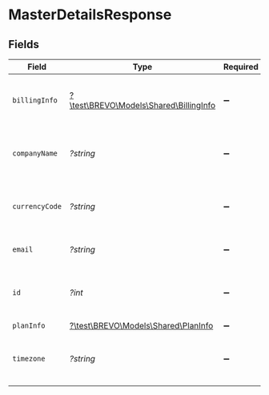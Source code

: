 # MasterDetailsResponse


## Fields

| Field                                                                        | Type                                                                         | Required                                                                     | Description                                                                  |
| ---------------------------------------------------------------------------- | ---------------------------------------------------------------------------- | ---------------------------------------------------------------------------- | ---------------------------------------------------------------------------- |
| `billingInfo`                                                                | [?\test\BREVO\Models\Shared\BillingInfo](../../models/shared/BillingInfo.md) | :heavy_minus_sign:                                                           | Billing details of the master account organization                           |
| `companyName`                                                                | *?string*                                                                    | :heavy_minus_sign:                                                           | Company name of master account organization                                  |
| `currencyCode`                                                               | *?string*                                                                    | :heavy_minus_sign:                                                           | Currency code of the master account organization                             |
| `email`                                                                      | *?string*                                                                    | :heavy_minus_sign:                                                           | Email id of master account                                                   |
| `id`                                                                         | *?int*                                                                       | :heavy_minus_sign:                                                           | Unique identifier of the master account organization                         |
| `planInfo`                                                                   | [?\test\BREVO\Models\Shared\PlanInfo](../../models/shared/PlanInfo.md)       | :heavy_minus_sign:                                                           | Plan details                                                                 |
| `timezone`                                                                   | *?string*                                                                    | :heavy_minus_sign:                                                           | Timezone of the master account organization                                  |